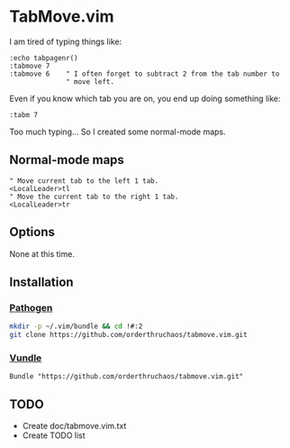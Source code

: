 # TabMove.vim

I am tired of typing things like:

```vim
:echo tabpagenr()
:tabmove 7
:tabmove 6    " I often forget to subtract 2 from the tab number to
              " move left.
```

Even if you know which tab you are on, you end up doing something like:

```vim
:tabm 7
```

Too much typing...  So I created some normal-mode maps.


## Normal-mode maps

```vim
" Move current tab to the left 1 tab.
<LocalLeader>tl
" Move the current tab to the right 1 tab.
<LocalLeader>tr
```


## Options

None at this time.


## Installation


### [Pathogen][1]

```bash
mkdir -p ~/.vim/bundle && cd !#:2
git clone https://github.com/orderthruchaos/tabmove.vim.git
```


### [Vundle][2]

```vim
Bundle "https://github.com/orderthruchaos/tabmove.vim.git"
```


## TODO

  - Create doc/tabmove.vim.txt
  - Create TODO list


  [1]: https://github.com/tpope/vim-pathogen
  [2]: https://github.com/gmarik/Vundle.vim
